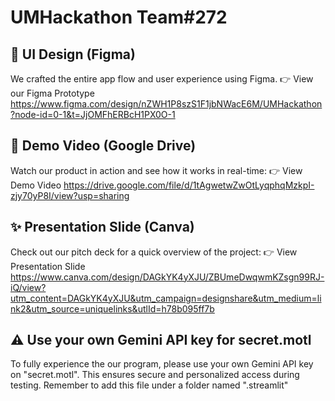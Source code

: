 ﻿# UMHackathon Team#272
## 🎨 UI Design (Figma)

We crafted the entire app flow and user experience using Figma.
👉 View our Figma Prototype
https://www.figma.com/design/nZWH1P8szS1F1jbNWacE6M/UMHackathon?node-id=0-1&t=JjOMFhERBcH1PX0O-1

## 🎥 Demo Video (Google Drive)
Watch our product in action and see how it works in real-time:
👉 View Demo Video
https://drive.google.com/file/d/1tAgwetwZwOtLyqphqMzkpI-zjy70yP8I/view?usp=sharing

## ✨ Presentation Slide (Canva)

Check out our pitch deck for a quick overview of the project:
👉 View Presentation Slide
https://www.canva.com/design/DAGkYK4yXJU/ZBUmeDwqwmKZsgn99RJ-iQ/view?utm_content=DAGkYK4yXJU&utm_campaign=designshare&utm_medium=link2&utm_source=uniquelinks&utlId=h78b095ff7b

## ⚠️ Use your own Gemini API key for secret.motl

To fully experience the our program, please use your own Gemini API key on "secret.motl".
This ensures secure and personalized access during testing. Remember to add this file under a folder named ".streamlit"


